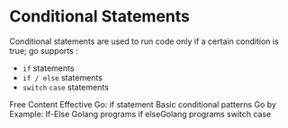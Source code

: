 # Conditional Statements

Conditional statements are used to run code only if a certain condition is true; go supports :

 - `if` statements
 - `if / else` statements
 - `switch` `case` statements

<ResourceGroupTitle>Free Content</ResourceGroupTitle>
<BadgeLink colorScheme='yellow' badgeText='Read' href='https://go.dev/doc/effective_go#if'>Effective Go: if statement</BadgeLink>
<BadgeLink colorScheme='yellow' badgeText='Read' href='https://yourbasic.org/golang/if-else-statement/'>Basic conditional patterns</BadgeLink>
<BadgeLink colorScheme='yellow' badgeText='Read' href='https://gobyexample.com/if-else'>Go by Example: If-Else</BadgeLink>
<BadgeLink colorScheme='yellow' badgeText='Read' href='https://www.golangprograms.com/golang-if-else-statements.html'>Golang programs if else</BadgeLink><BadgeLink colorScheme='yellow' badgeText='Read' href='https://www.golangprograms.com/golang-switch-case-statements.html'>Golang programs switch case</BadgeLink>
